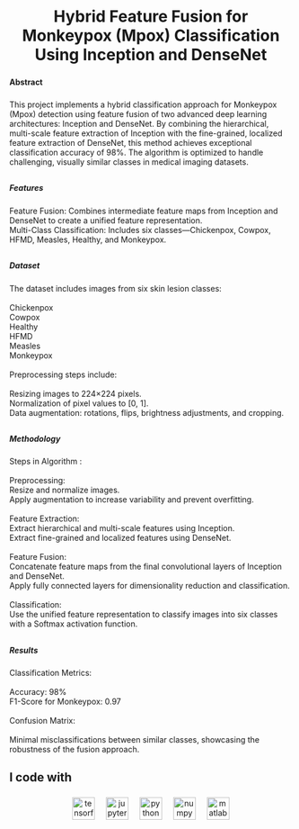 <h1 align="center">Hybrid Feature Fusion for Monkeypox (Mpox) Classification Using Inception and DenseNet</h1>

###

<h4 align="left">Abstract</h4>

###

<p align="left">This project implements a hybrid classification approach for Monkeypox (Mpox) detection using feature fusion of two advanced deep learning architectures: Inception and DenseNet. By combining the hierarchical, multi-scale feature extraction of Inception with the fine-grained, localized feature extraction of DenseNet, this method achieves exceptional classification accuracy of 98%. The algorithm is optimized to handle challenging, visually similar classes in medical imaging datasets.</p>

###

<h2 align="left"></h2>

###

<h5 align="left">Features</h5>

###

<p align="left">Feature Fusion: Combines intermediate feature maps from Inception and DenseNet to create a unified feature representation.<br>Multi-Class Classification: Includes six classes—Chickenpox, Cowpox, HFMD, Measles, Healthy, and Monkeypox.</p>

###

<h2 align="left"></h2>

###

<h5 align="left">Dataset</h5>

###

<p align="left">The dataset includes images from six skin lesion classes:<br><br>    Chickenpox<br>    Cowpox<br>    Healthy<br>    HFMD<br>    Measles<br>    Monkeypox<br><br>Preprocessing steps include:<br><br>    Resizing images to 224×224 pixels.<br>    Normalization of pixel values to [0, 1].<br>    Data augmentation: rotations, flips, brightness adjustments, and cropping.</p>

###

<h2 align="left"></h2>

###

<h5 align="left">Methodology</h5>

###

<p align="left">Steps in Algorithm :<br><br>    Preprocessing:<br>        Resize and normalize images.<br>        Apply augmentation to increase variability and prevent overfitting.<br><br>    Feature Extraction:<br>        Extract hierarchical and multi-scale features using Inception.<br>        Extract fine-grained and localized features using DenseNet.<br><br>    Feature Fusion:<br>        Concatenate feature maps from the final convolutional layers of Inception and DenseNet.<br>        Apply fully connected layers for dimensionality reduction and classification.<br><br>    Classification:<br>        Use the unified feature representation to classify images into six classes with a Softmax activation function.</p>

###

<h2 align="left"></h2>

###

<h5 align="left">Results</h5>

###

<p align="left">Classification Metrics:<br><br>    Accuracy: 98%<br>    F1-Score for Monkeypox: 0.97<br><br>Confusion Matrix:<br><br>    Minimal misclassifications between similar classes, showcasing the robustness of the fusion approach.</p>

###

<h2 align="left"></h2>

###

<h2 align="left">I code with</h2>

###

<div align="center">
  <img src="https://cdn.jsdelivr.net/gh/devicons/devicon/icons/tensorflow/tensorflow-original.svg" height="40" alt="tensorflow logo"  />
  <img width="12" />
  <img src="https://cdn.jsdelivr.net/gh/devicons/devicon/icons/jupyter/jupyter-original.svg" height="40" alt="jupyter logo"  />
  <img width="12" />
  <img src="https://cdn.jsdelivr.net/gh/devicons/devicon/icons/python/python-original.svg" height="40" alt="python logo"  />
  <img width="12" />
  <img src="https://cdn.jsdelivr.net/gh/devicons/devicon/icons/numpy/numpy-original.svg" height="40" alt="numpy logo"  />
  <img width="12" />
  <img src="https://cdn.jsdelivr.net/gh/devicons/devicon/icons/matlab/matlab-original.svg" height="40" alt="matlab logo"  />
</div>

###
